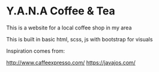 # Y.A.N.A Coffee & Tea

This is a website for a local coffee shop in my area 

This is built in basic html, scss, js with bootstrap for visuals

Inspiration comes from: 

http://www.caffeexpresso.com/
https://javajos.com/
